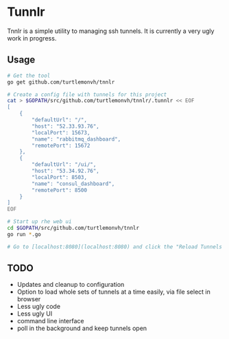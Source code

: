 # Tunnlr

Tnnlr is a simple utility to managing ssh tunnels.  It is currently a very ugly work in progress.

## Usage

```bash
# Get the tool
go get github.com/turtlemonvh/tnnlr

# Create a config file with tunnels for this project
cat > $GOPATH/src/github.com/turtlemonvh/tnnlr/.tunnlr << EOF
[
    {
        "defaultUrl": "/", 
        "host": "52.33.93.76", 
        "localPort": 15673, 
        "name": "rabbitmq_dashboard", 
        "remotePort": 15672
    }, 
    {
        "defaultUrl": "/ui/", 
        "host": "53.34.92.76", 
        "localPort": 8503, 
        "name": "consul_dashboard", 
        "remotePort": 8500
    }
]
EOF

# Start up rhe web ui
cd $GOPATH/src/github.com/turtlemonvh/tnnlr
go run *.go

# Go to [localhost:8080](localhost:8080) and click the "Reload Tunnels from File" button.

```

## TODO

- Updates and cleanup to configuration
- Option to load whole sets of tunnels at a time easily, via file select in browser
- Less ugly code
- Less ugly UI
- command line interface
- poll in the background and keep tunnels open
